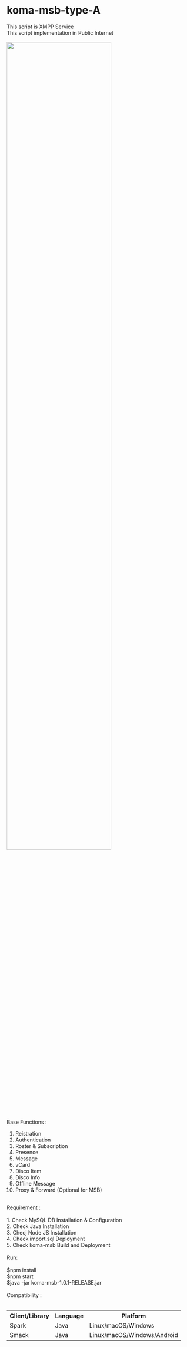 # koma-msb-type-A
This script is XMPP Service <br>
This script implementation in Public Internet<br>
<br/>
<img src="https://user-images.githubusercontent.com/15040338/87261174-6afdf200-c4df-11ea-84d2-aee2fbe2eee0.JPG" width="75%"></img> 
<br />
Base Functions : <br/>
1. Reistration <br/>
2. Authentication <br/>
3. Roster & Subscription <br/>
4. Presence <br/>
5. Message <br/>
6. vCard <br/>
7. Disco Item <br/>
8. Disco Info <br/>
9. Offline Message <br/>
10. Proxy & Forward (Optional for MSB) <br/>
<br/>
Requirement : <br/>
<br/>
1. Check MySQL DB Installation & Configuration <br/>
2. Check Java Installation <br/>
3. Checj Node JS Installation <br/>
4. Check import.sql Deployment <br/>
5. Check koma-msb Build and Deployment <br/>
<br/>
Run: <br/>
<br/>
  $npm install <br/>
  $npm start <br/>
  $java -jar koma-msb-1.0.1-RELEASE.jar <br/>
<br/>
Compatibility : <br/>
<br/>
<table>
<tr><th>Client/Library</th><th>Language</th><th>Platform</th></tr>
<tr><td>Spark</td><td>Java</td><td>Linux/macOS/Windows</td></tr>
<tr><td>Smack</td><td>Java</td><td>Linux/macOS/Windows/Android</td></tr>
</table>
<br/>
